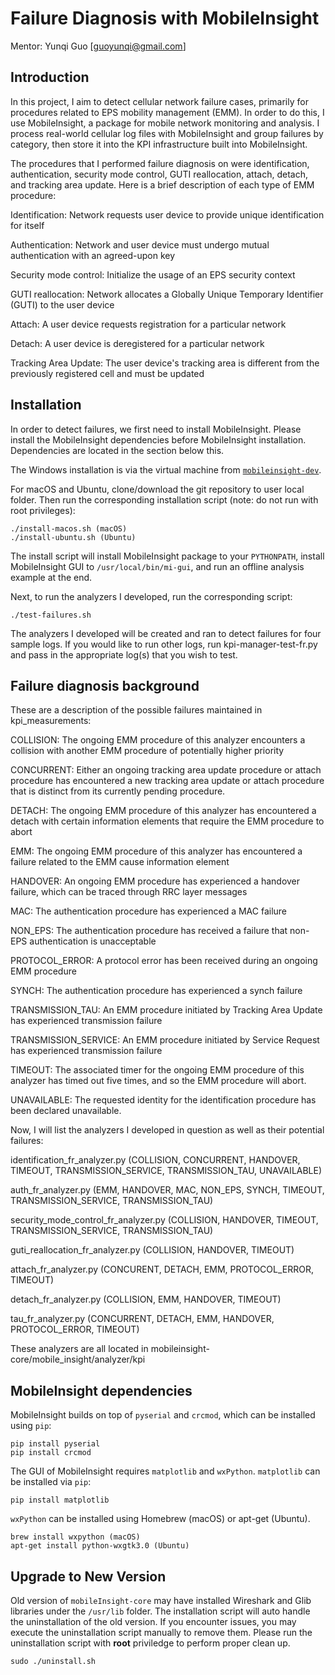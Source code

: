 Failure Diagnosis with MobileInsight
==============

Mentor: Yunqi Guo [guoyunqi@gmail.com]

## Introduction

In this project, I aim to detect cellular network failure cases, primarily for procedures related to EPS mobility management (EMM). In order to do this, I use MobileInsight, a package for mobile network monitoring and analysis. I process real-world cellular log files with MobileInsight and group failures by category, then store it into the KPI infrastructure built into MobileInsight.

The procedures that I performed failure diagnosis on were identification, authentication, security mode control, GUTI reallocation, attach, detach, and tracking area update. Here is a brief description of each type of EMM procedure:

Identification: Network requests user device to provide unique identification for itself

Authentication: Network and user device must undergo mutual authentication with an agreed-upon key

Security mode control: Initialize the usage of an EPS security context

GUTI reallocation: Network allocates a Globally Unique Temporary Identifier (GUTI) to the user device

Attach: A user device requests registration for a particular network

Detach: A user device is deregistered for a particular network

Tracking Area Update: The user device's tracking area is different from the previously registered cell and must be updated

## Installation

In order to detect failures, we first need to install MobileInsight.
Please install the MobileInsight dependencies before MobileInsight installation. Dependencies are located in the section below this.

The Windows installation is via the virtual machine from [`mobileinsight-dev`](https://github.com/mobile-insight/mobileinsight-dev).

For macOS and Ubuntu, clone/download the git repository to user local folder.
Then run the corresponding installation script (note: do not run with root privileges):

    ./install-macos.sh (macOS)
    ./install-ubuntu.sh (Ubuntu)

The install script will install MobileInsight package to your `PYTHONPATH`, install MobileInsight GUI to `/usr/local/bin/mi-gui`, and run an offline analysis example at the end.

Next, to run the analyzers I developed, run the corresponding script:

    ./test-failures.sh

The analyzers I developed will be created and ran to detect failures for four sample logs. If you would like to run other logs, run kpi-manager-test-fr.py and pass in the appropriate log(s) that you wish to test.

## Failure diagnosis background

These are a description of the possible failures maintained in kpi_measurements:

COLLISION: The ongoing EMM procedure of this analyzer encounters a collision with another EMM procedure of potentially higher priority

CONCURRENT: Either an ongoing tracking area update procedure or attach procedure has encountered a new tracking area update or attach procedure that is distinct from its currently pending procedure.

DETACH: The ongoing EMM procedure of this analyzer has encountered a detach with certain information elements that require the EMM procedure to abort

EMM: The ongoing EMM procedure of this analyzer has encountered a failure related to the EMM cause information element

HANDOVER: An ongoing EMM procedure has experienced a handover failure, which can be traced through RRC layer messages

MAC: The authentication procedure has experienced a MAC failure

NON_EPS: The authentication procedure has received a failure that non-EPS authentication is unacceptable

PROTOCOL_ERROR: A protocol error has been received during an ongoing EMM procedure

SYNCH: The authentication procedure has experienced a synch failure

TRANSMISSION_TAU: An EMM procedure initiated by Tracking Area Update has experienced transmission failure

TRANSMISSION_SERVICE: An EMM procedure initiated by Service Request has experienced transmission failure

TIMEOUT: The associated timer for the ongoing EMM procedure of this analyzer has timed out five times, and so the EMM procedure will abort.

UNAVAILABLE: The requested identity for the identification procedure has been declared unavailable.

Now, I will list the analyzers I developed in question as well as their potential failures:

identification_fr_analyzer.py (COLLISION, CONCURRENT, HANDOVER, TIMEOUT, TRANSMISSION_SERVICE, TRANSMISSION_TAU, UNAVAILABLE)

auth_fr_analyzer.py (EMM, HANDOVER, MAC, NON_EPS, SYNCH, TIMEOUT, TRANSMISSION_SERVICE, TRANSMISSION_TAU)

security_mode_control_fr_analyzer.py (COLLISION, HANDOVER, TIMEOUT, TRANSMISSION_SERVICE, TRANSMISSION_TAU)

guti_reallocation_fr_analyzer.py (COLLISION, HANDOVER, TIMEOUT)

attach_fr_analyzer.py (CONCURENT, DETACH, EMM, PROTOCOL_ERROR, TIMEOUT)

detach_fr_analyzer.py (COLLISION, EMM, HANDOVER, TIMEOUT)

tau_fr_analyzer.py (CONCURRENT, DETACH, EMM, HANDOVER, PROTOCOL_ERROR, TIMEOUT)

These analyzers are all located in mobileinsight-core/mobile_insight/analyzer/kpi

## MobileInsight dependencies

MobileInsight builds on top of `pyserial` and `crcmod`, which can be installed using `pip`:

    pip install pyserial
    pip install crcmod

The GUI of MobileInsight requires `matplotlib` and `wxPython`. `matplotlib` can be installed via `pip`:

    pip install matplotlib

`wxPython` can be installed using Homebrew (macOS) or apt-get (Ubuntu).

    brew install wxpython (macOS)
    apt-get install python-wxgtk3.0 (Ubuntu)


## Upgrade to New Version

Old version of `mobileInsight-core` may have installed Wireshark and Glib libraries under the `/usr/lib` folder. The installation script will auto handle the uninstallation of the old version. If you encounter issues, you may execute the uninstallation script manually to remove them. Please run the uninstallation script with __root__ priviledge to perform proper clean up.

    sudo ./uninstall.sh
